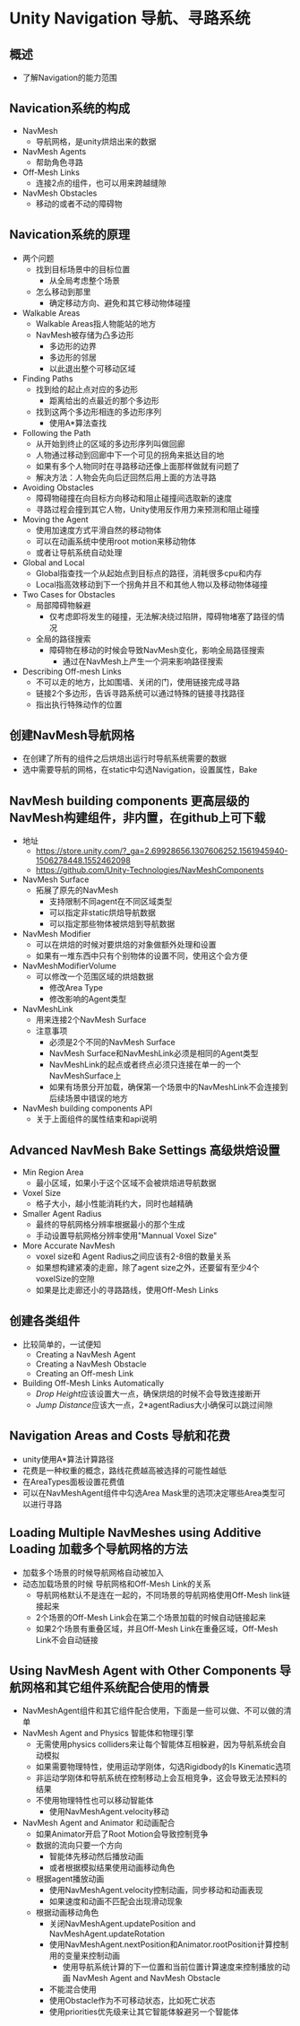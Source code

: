 # Unity Navigation 导航、寻路系统
## 概述
- 了解Navigation的能力范围

## Navication系统的构成
- NavMesh
  - 导航网格，是unity烘焙出来的数据
- NavMesh Agents
  - 帮助角色寻路
- Off-Mesh Links
  - 连接2点的组件，也可以用来跨越缝隙
- NavMesh Obstacles 
  - 移动的或者不动的障碍物

## Navication系统的原理
- 两个问题
  - 找到目标场景中的目标位置
    - 从全局考虑整个场景
  - 怎么移动到那里
    - 确定移动方向、避免和其它移动物体碰撞
- Walkable Areas
  - Walkable Areas指人物能站的地方
  - NavMesh被存储为凸多边形
    - 多边形的边界
    - 多边形的邻居
    - 以此退出整个可移动区域
- Finding Paths
  - 找到给的起止点对应的多边形
    - 距离给出的点最近的那个多边形
  - 找到这两个多边形相连的多边形序列
    - 使用A*算法查找
- Following the Path
  - 从开始到终止的区域的多边形序列叫做回廊
  - 人物通过移动到回廊中下一个可见的拐角来抵达目的地
  - 如果有多个人物同时在寻路移动还像上面那样做就有问题了
  - 解决方法：人物会先向后迂回然后用上面的方法寻路
- Avoiding Obstacles
  - 障碍物碰撞在向目标方向移动和阻止碰撞间选取新的速度
  - 寻路过程会撞到其它人物，Unity使用反作用力来预测和阻止碰撞
- Moving the Agent
  - 使用加速度方式平滑自然的移动物体
  - 可以在动画系统中使用root motion来移动物体
  - 或者让导航系统自动处理
- Global and Local
  - Global指查找一个从起始点到目标点的路径，消耗很多cpu和内存
  - Local指高效移动到下一个拐角并且不和其他人物以及移动物体碰撞
- Two Cases for Obstacles
  - 局部障碍物躲避
    - 仅考虑即将发生的碰撞，无法解决绕过陷阱，障碍物堵塞了路径的情况
  - 全局的路径搜索
    - 障碍物在移动的时候会导致NavMesh变化，影响全局路径搜索
      - 通过在NavMesh上产生一个洞来影响路径搜索
- Describing Off-mesh Links
  - 不可以走的地方，比如围墙、关闭的门，使用链接完成寻路
  - 链接2个多边形，告诉寻路系统可以通过特殊的链接寻找路径
  - 指出执行特殊动作的位置

## 创建NavMesh导航网格
- 在创建了所有的组件之后烘焙出运行时导航系统需要的数据
- 选中需要导航的网格，在static中勾选Navigation，设置属性，Bake

## NavMesh building components 更高层级的NavMesh构建组件，非内置，在github上可下载
- 地址
  - https://store.unity.com/?_ga=2.69928656.1307606252.1561945940-1506278448.1552462098
  - https://github.com/Unity-Technologies/NavMeshComponents
- NavMesh Surface
  - 拓展了原先的NavMesh
    - 支持限制不同agent在不同区域类型
    - 可以指定非static烘焙导航数据
    - 可以指定那些物体被烘焙到导航数据
- NavMesh Modifier
  - 可以在烘焙的时候对要烘焙的对象做额外处理和设置
  - 如果有一堆东西中只有个别物体的设置不同，使用这个会方便
- NavMeshModifierVolume
  - 可以修改一个范围区域的烘焙数据
    - 修改Area Type
    - 修改影响的Agent类型
- NavMeshLink
  - 用来连接2个NavMesh Surface
  - 注意事项
    - 必须是2个不同的NavMesh Surface
    - NavMesh Surface和NavMeshLink必须是相同的Agent类型
    - NavMeshLink的起点或者终点必须只连接在单一的一个NavMeshSurface上
    - 如果有场景分开加载，确保第一个场景中的NavMeshLink不会连接到后续场景中错误的地方
- NavMesh building components API
  - 关于上面组件的属性结束和api说明

## Advanced NavMesh Bake Settings 高级烘焙设置
- Min Region Area
  - 最小区域，如果小于这个区域不会被烘焙进导航数据
- Voxel Size
  - 格子大小，越小性能消耗约大，同时也越精确
- Smaller Agent Radius
  - 最终的导航网格分辨率根据最小的那个生成
  - 手动设置导航网格分辨率使用"Mannual Voxel Size"
- More Accurate NavMesh
  - voxel size和 Agent Radius之间应该有2-8倍的数量关系
  - 如果想构建紧凑的走廊，除了agent size之外，还要留有至少4个voxelSize的空隙
  - 如果是比走廊还小的寻路路线，使用Off-Mesh Links

## 创建各类组件
- 比较简单的，一试便知
  - Creating a NavMesh Agent
  - Creating a NavMesh Obstacle
  - Creating an Off-mesh Link
- Building Off-Mesh Links Automatically
  - *Drop Height*应该设置大一点，确保烘焙的时候不会导致连接断开
  - *Jump Distance*应该大一点，2*agentRadius大小确保可以跳过间隙

## Navigation Areas and Costs 导航和花费
- unity使用A*算法计算路径
- 花费是一种权重的概念，路线花费越高被选择的可能性越低
- 在AreaTypes面板设置花费值
- 可以在NavMeshAgent组件中勾选Area Mask里的选项决定哪些Area类型可以进行寻路

## Loading Multiple NavMeshes using Additive Loading 加载多个导航网格的方法
- 加载多个场景的时候导航网格自动被加入
- 动态加载场景的时候 导航网格和Off-Mesh Link的关系
  - 导航网格默认不是连在一起的，不同场景的导航网格使用Off-Mesh link链接起来
  - 2个场景的Off-Mesh Link会在第二个场景加载的时候自动链接起来
  - 如果2个场景有重叠区域，并且Off-Mesh Link在重叠区域，Off-Mesh Link不会自动链接

## Using NavMesh Agent with Other Components 导航网格和其它组件系统配合使用的情景
- NavMeshAgent组件和其它组件配合使用，下面是一些可以做、不可以做的清单
- NavMesh Agent and Physics 智能体和物理引擎
  - 无需使用physics colliders来让每个智能体互相躲避，因为导航系统会自动模拟
  - 如果需要物理特性，使用运动学刚体，勾选Rigidbody的Is Kinematic选项
  - 非运动学刚体和导航系统在控制移动上会互相竞争，这会导致无法预料的结果
  - 不使用物理特性也可以移动智能体
    - 使用NavMeshAgent.velocity移动
- NavMesh Agent and Animator 和动画配合
  - 如果Animator开启了Root Motion会导致控制竞争
  - 数据的流向只要一个方向
    - 智能体先移动然后播放动画
    - 或者根据模拟结果使用动画移动角色
  - 根据agent播放动画
    - 使用NavMeshAgent.velocity控制动画，同步移动和动画表现
    - 如果速度和动画不匹配会出现滑动现象
  - 根据动画移动角色
    -  关闭NavMeshAgent.updatePosition and NavMeshAgent.updateRotation
    -  使用NavMeshAgent.nextPosition和Animator.rootPosition计算控制用的变量来控制动画
       -  使用导航系统计算的下一位置和当前位置计算速度来控制播放的动画
  NavMesh Agent and NavMesh Obstacle
    - 不能混合使用
    - 使用Obstacle作为不可移动状态，比如死亡状态
    - 使用priorities优先级来让其它智能体躲避另一个智能体